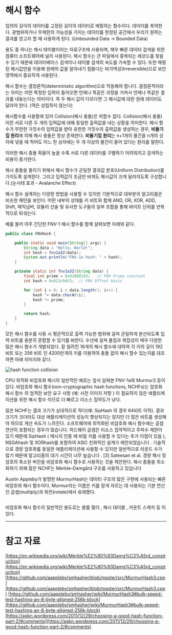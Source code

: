 # 해시 함수

임의의 길이의 데이터를 고정된 길이의 데이터로 매핑하는 함수이다. 데이터를 축약한다.
광범위하거나 무제한의 가능성을 가지는 데이터를 한정된 공간에서 우리가 원하는 결과를 얻고자 할 때 사용하게 된다.
(Unbounded Data → Bounded Data)

용도 중 하나는 해시 테이블이라는 자료구조에 사용되며, 매우 빠른 데이터 검색을 위한 컴퓨터 소프트웨어에 널리 사용된다.
해시 함수는 큰 파일에서 중복되는 레코드를 찾을 수 있기 때문에 데이터베이스 검색이나 테이블 검색의 속도를 가속할 수 있다.
또한 매핑된 해시값만을 이용해 원래의 값을 알아내기 힘들다는 비가역성(Irreversible)으로 보안영역에서 중요하게 사용된다.

해시 함수는 결정론적(deterministic algorithm)으로 작동해야 합니다.
결정론적이라는 의미는 어떤 특정한 입력이 들어오면 언제나 똑같은 과정을 거쳐서 언제나 똑같은 결과를 내놓는다는 의미이다.
즉 두 해시 값이 다르다면 그 해시값에 대한 원래 데이터도 달라야 한다. (역은 성립하지 않는다)

해시함수를 사용함에 있어 Collision(해시 충돌)은 피할수 없다.
Collision(해시 충돌) 이란 서로 다른 두 개의 입력값에 대해 동일한 출력값을 내는 상황을 의미한다.
해시 함수가 무한한 가짓수의 입력값을 받아 유한한 가짓수의 출력값을 생성하는 경우, **비둘기집 원리**에 의해 해시 충돌은 항상 존재한다.
**비둘기집 원리**는 n+1개의 물건을 n개의 상자에 넣을 때 적어도 어느 한 상자에는 두 개 이상의 물건이 들어 있다는 원리를 말한다.

이러한 해시 충돌 확율이 높을 수록 서로 다른 데이터를 구별하기 어려워지고 검색하는 비용이 증가한다.

해시 충돌을 줄이기 위해서 해시 함수가 균일한 결과값 분포(Uniform Distribution)를 가지도록 설계한다.
그리고 입력값이 조금만 바껴도 해시값이 크게 달라지도록 구성합니다.(눈사태 효과 - Avalanche Effect)

해시 함수 설계자는 다양한 방법을 사용할 수 있지만 기본적으로 대부분의 알고리즘은 비슷한 패턴을 보인다.
어떤 내부의 상태를 키 비트와 함께 AND, OR, XOR, ADD, Shift, 매직넘버, 모듈러 산술 및 유사한 도구들의 일부 조합을 통해 바이트 단위를 반복적으로 뒤섞는다.

예를 들어 아주 간단한 FNV-1 해시 함수를 함께 살펴보면 아래와 같다.

```java
public class FNVHash {

    public static void main(String[] args) {
        String data = "Hello, World!";
        int hash = fnv1a32(data);
        System.out.println("FNV-1a hash: " + hash);
    }

    private static int fnv1a32(String data) {
        final int prime = 0x01000193;   // FNV Prime constant
        int hash = 0x811c9dc5;  // FNV Offset basis

        for (int i = 0; i < data.length(); i++) {
            hash ^= data.charAt(i);
            hash *= prime;
        }

        return hash;
    }
}
```

모든 해시 함수를 사용 시 평균적으로 출력 가능한 범위에 걸쳐 균일하게 분산되도록 입력 비트를 충분히 혼합할 수 있기를 바란다.
수년에 걸쳐 품질과 복잡성이 매우 다양한 많은 해시 함수가 개발되었다.
잘 알려진 16개의 해시 함수에 대하여 각 키의 길이 192 비트 또는 256 비트 인 4200만개의 키를 이용하여 충돌 없이 해시 할수 있는지를 대조하면 아래 이미지와 같다.

![hash function collision]( https://onedrive.live.com/embed?resid=884E6FE11C46974%211317&authkey=%21AEQXdW_Ly8CghIQ&width=700&height=392 "hash function collision")

CPU 최적화 비암호화 해시의 일반적인 예로는 앞서 살펴본 FNV-1a와 Murmur3 등이 있다.
비암호화 해시 함수(non-cryptographic hash functions, NCHFs)는 암호화 해시 함수 의 엄격한 보안 요구 사항 (예: 사전 이미지 저항 ) 이 필요하지 않은 애플리케이션을 위한 해시 함수 이므로 더 빠르고 리소스 집약도가 낮다.

많은 NCHF는 결과 크기가 상대적으로 작다(예: SipHash 의 경우 64비트 이하). 
결과 크기가 크더라도 대상 애플리케이션의 성능이 향상되지는 않지만 더 많은 비트를 생성해야 하므로 계산 속도가 느려진다.
소프트웨어에 최적화된 비암호화 해시 함수에는 곱셈 연산이 포함되는 경우가 많습니다. 하드웨어 곱셈은 리소스 집약적이고 주파수 제한이 있기 때문에 SipHash ( 메시지 인증 에 비밀 키를 사용할 수 있다는 추가 이점이 있음 ), NSGAhash 및 XORhash를 포함하여 ASIC 친화적인 설계가 제안되었습니다 . 기술적으로 경량 암호화를 동일한 애플리케이션에 사용할 수 있지만 일반적으로 라운드 수가 많기 때문에 알고리즘의 대기 시간이 너무 높습니다 . [3] Sateesan et al. 경량 해시 및 암호의 축소된 버전을 비암호화 해시 함수로 사용하는 것을 제안한다.
해시 충돌을 최소화하기 위해 많은 NCHF는 Merkle–Damgård 구조를 사용하고 있습니다

Austin Appleby가 발명한 MurmurHash는 데이터 구조의 많은 구현에 사용되는 빠른 비암호와 해시 함수이다.
Murmur라는 이름은 키를 잘게 자르는 데 사용되는 기본 연산인 곱셈(multiply)과 회전(rotate)에서 유래했다.

```Java

```

비암호화 해시 함수의 일반적인 용도로는 블룸 필터 , 해시 테이블 , 카운트 스케치 등 이 있다.

---

# 참고 자료
[https://en.wikipedia.org/wiki/Merkle%E2%80%93Damg%C3%A5rd_construction](https://en.wikipedia.org/wiki/Merkle%E2%80%93Damg%C3%A5rd_construction)
[https://github.com/aappleby/smhasher/blob/master/src/MurmurHash3.cpp](https://github.com/aappleby/smhasher/blob/master/src/MurmurHash3.cpp)
[https://github.com/aappleby/smhasher/wiki/MurmurHash3#bulk-speed-test-hashing-an-8-byte-aligned-256k-block](https://github.com/aappleby/smhasher/wiki/MurmurHash3#bulk-speed-test-hashing-an-8-byte-aligned-256k-block)
[https://agkn.wordpress.com/2011/12/29/choosing-a-good-hash-function-part-2/#comments](https://agkn.wordpress.com/2011/12/29/choosing-a-good-hash-function-part-2/#comments)
